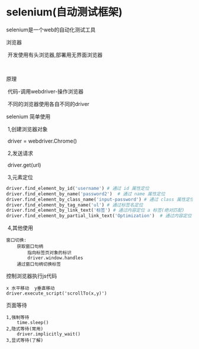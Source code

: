 # selenium(自动测试框架)

selenium是一个web的自动化测试工具

浏览器

​	开发使用有头浏览器,部署用无界面浏览器

​	

原理

​	代码-调用webdriver-操作浏览器

​	不同的浏览器使用各自不同的driver

selenium 简单使用

​	1,创建浏览器对象

​		driver = webdriver.Chrome()

​	2,发送请求

​		driver.get(url)

​	3,元素定位

```python
driver.find_element_by_id('username') # 通过 id 属性定位 
driver.find_element_by_name('password2')  # 通过 name 属性定位
driver.find_element_by_class_name('input-password') # 通过 class 属性定位 
driver.find_element_by_tag_name('ul') # 通过标签名定位
driver.find_element_by_link_text('标签') # 通过内容定位 a 标签(绝对匹配)
driver.find_element_by_partial_link_text('Optimization')  # 通过内容定位 a 标签(模糊匹配)
```

​	4,其他使用

```
窗口切换:
	获取窗口句柄
		指向标签页对象的标识
		driver.window.handles
	通过窗口句柄切换标签
```

控制浏览器执行js代码

````
x 水平移动  y垂直移动
driver.execute_script('scrollTo(x,y)')
````

页面等待

```
1,强制等待
	time.sleep()
2,隐式等待(常用)
	driver.implicitly_wait()	
3,显式等待(了解)
```

